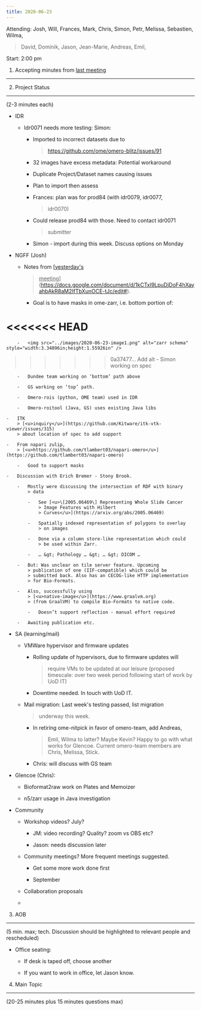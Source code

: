 ```yaml
---
title: 2020-06-23
---
```


Attending: Josh, Will, Frances, Mark, Chris, Simon, Petr, Melissa,
Sebastien, Wilma,

> David, Dominik, Jason, Jean-Marie, Andreas, Emil,

Start: 2:00 pm

1. Accepting minutes from [<u>last meeting</u>](https://drive.google.com/open?id=0B9Xg53EhqUycZEVHclBwRHNFRGM)
--------------------------------------------------------------------------------------------------------------

2. Project Status
-----------------

(2-3 minutes each)

-   IDR

    -   Idr0071 needs more testing: Simon:

        -   Imported to incorrect datasets due to
            > [<u>https://github.com/ome/omero-blitz/issues/91</u>](https://github.com/ome/omero-blitz/issues/91)

        -   32 images have excess metadata: Potential workaround

        -   Duplicate Project/Dataset names causing issues

        -   Plan to import then assess

        -   Frances: plan was for prod84 (with idr0079, idr0077,
            > idr0070)

        -   Could release prod84 with those. Need to contact idr0071
            > submitter

        -   Simon - import during this week. Discuss options on Monday

-   NGFF (Josh)

    -   Notes from [<u>yesterday's
        > meeting</u>](https://docs.google.com/document/d/1kCTxl9LpuDjDoF4hXayahbAkR8aM2IfTbXunOCE-tJc/edit#).

        -   Goal is to have masks in ome-zarr, i.e. bottom portion of:

<<<<<<< HEAD
=======
        -   <img src="../images/2020-06-23-image1.png" alt="zarr schema" style="width:3.34896in;height:1.55926in" />

>>>>>>> 0a37477... Add alt
        -   Simon working on spec

        -   Dundee team working on ‘bottom’ path above

        -   GS working on ‘top’ path.

        -   Omero-rois (python, OME team) used in IDR

        -   Omero-roitool (Java, GS) uses existing Java libs

    -   ITK
        > [<u>inquiry</u>](https://github.com/Kitware/itk-vtk-viewer/issues/315)
        > about location of spec to add support

    -   From napari zulip,
        > [<u>https://github.com/tlambert03/napari-omero</u>](https://github.com/tlambert03/napari-omero)

        -   Good to support masks

    -   Discussion with Erich Bremer - Stony Brook.

        -   Mostly were discussing the intersection of RDF with binary
            > data

            -   See [<u>\[2005.06469\] Representing Whole Slide Cancer
                > Image Features with Hilbert
                > Curves</u>](https://arxiv.org/abs/2005.06469)

            -   Spatially indexed representation of polygons to overlay
                > on images

            -   Done via a column store-like representation which could
                > be used within Zarr.

            -   … &gt; Pathology … &gt; … &gt; DICOM …

        -   But: Was unclear on tile server feature. Upcoming
            > publication of one (IIF-compatible) which could be
            > submitted back. Also has an CECOG-like HTTP implementation
            > for Bio-Formats.

        -   Also, successfully using
            > [<u>native-image</u>](https://www.graalvm.org)
            > (from GraalVM) to compile Bio-Formats to native code.

            -   Doesn’t support reflection - manual effort required

        -   Awaiting publication etc.

-   SA (learning/mail)

    -   VMWare hypervisor and firmware updates

        -   Rolling update of hypervisors, due to firmware updates will
            > require VMs to be updated at our leisure (proposed
            > timescale: over two week period following start of work by
            > UoD IT)

        -   Downtime needed. In touch with UoD IT.

    -   Mail migration: Last week's testing passed, list migration
        > underway this week.

        -   In retiring ome-nitpick in favor of omero-team, add Andreas,
            > Emil, Wilma to latter? Maybe Kevin? Happy to go with what
            > works for Glencoe. Current omero-team members are Chris,
            > Melissa, Stick.

        -   Chris: will discuss with GS team

-   Glencoe (Chris):

    -   Bioformat2raw work on Plates and Memoizer

    -   n5/zarr usage in Java investigation

-   Community

    -   Workshop videos? July?

        -   JM: video recording? Quality? zoom vs OBS etc?

        -   Jason: needs discussion later

    -   Community meetings? More frequent meetings suggested.

        -   Get some more work done first

        -   September

    -   Collaboration proposals

    -   

3. AOB
------

(5 min. max; tech. Discussion should be highlighted to relevant people
and rescheduled)

-   Office seating:

    -   If desk is taped off, choose another

    -   If you want to work in office, let Jason know.

4. Main Topic
-------------

(20-25 minutes plus 15 minutes questions max)
